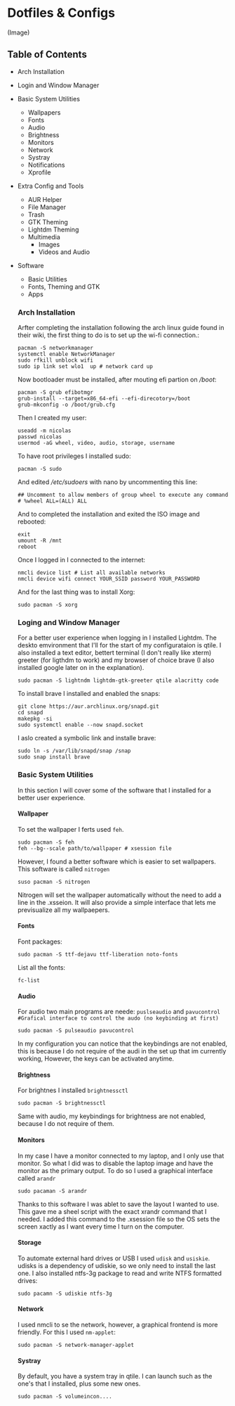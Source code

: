 # Dotfiles & Configs
(Image)

## Table of Contents
* Arch Installation
* Login and Window Manager
* Basic System Utilities
  * Wallpapers
  * Fonts
  * Audio
  * Brightness
  * Monitors
  * Network
  * Systray
  * Notifications
  * Xprofile
* Extra Config and Tools
  * AUR Helper
  * File Manager
  * Trash
  * GTK Theming
  * Lightdm Theming
  * Multimedia
    * Images
    * Videos and Audio
* Software
  * Basic Utilities
  * Fonts, Theming and GTK
  * Apps
  
  ### Arch Installation
  Arfter completing the installation following the arch linux guide found in their wiki, the first thing to do is to set up the wi-fi connection.:
  ```
  pacman -S networkmanager
  systemctl enable NetworkManager
  sudo rfkill unblock wifi
  sudo ip link set wlo1  up # network card up
  ```
  
  Now bootloader must be installed, after mouting efi partion on */boot*:
  ```
  pacman -S grub efibotmgr
  grub-install --target=x86_64-efi --efi-direcotory=/boot
  grub-mkconfig -o /boot/grub.cfg
  ```
  
  Then I created my user:
  ```
  useadd -m nicolas
  passwd nicolas
  usermod -aG wheel, video, audio, storage, username
  ```
  
  To have root privileges I installed sudo:
  ```
  pacman -S sudo
  ```
  And edited */etc/sudoers* with nano by uncommenting this line:
  ```
  ## Uncomment to allow members of group wheel to execute any command
  # %wheel ALL=(ALL) ALL
  ```
  
  And to completed the installation and exited the ISO image and rebooted:
  ```
  exit
  umount -R /mnt
  reboot
  ```
  
  Once I logged in I connected to the internet:
  ```
  nmcli device list # List all available networks
  nmcli device wifi connect YOUR_SSID password YOUR_PASSWORD 
  ```
  
  And for the last thing was to install Xorg:
  ```
  sudo pacman -S xorg
  ```
  
  ### Loging and Window Manager
  For a better user experience when logging in I installed Lightdm. The deskto emvironment that I'll for the start of my configurataion is qtile. 
  I also installed a text editor, bettert terminal (I don't really like xterm) greeter (for ligthdm to work) and my browser of choice brave 
  (I also installed google later on in the explanation).
  ```
  sudo pacman -S lightndm lightdm-gtk-greeter qtile alacritty code
  ```
  
  To install brave I installed and enabled the snaps:
  ```
  git clone https://aur.archlinux.org/snapd.git
  cd snapd
  makepkg -si
  sudo systemctl enable --now snapd.socket
  ```
  
  I aslo created a symbolic link and installe brave:
  ```
  sudo ln -s /var/lib/snapd/snap /snap
  sudo snap install brave
  ```
  
  ### Basic System Utilities
  In this section I will cover some of the software that I installed for a better user experience.
  
  #### Wallpaper
  To set the wallpaper I ferts used `feh`. 
  ```
  sudo pacman -S feh
  feh --bg--scale path/to/wallpaper # xsession file
  ```
   However, I found a better software which is easier to set wallpapers. This software is called `nitrogen`
   ```
   suso pacman -S nitrogen
   ```
   
   Nitrogen will set the wallpaper automatically without the need to add a line in the .xsseion. It will also provide a simple interface 
   that lets me previsualize all my wallpaepers.
  
  #### Fonts
  Font packages:
  ```
  sudo pacman -S ttf-dejavu ttf-liberation noto-fonts
  ```
  
  List all the fonts:
  ```
  fc-list
  ```
  
  #### Audio
  For audio two main programs are neede: `puslseaudio` and `pavucontrol #Grafical interface to control the audo (no keybinding at first)` 
  ```
  sudo pacman -S pulseaudio pavucontrol
  ```
  
  In my configuration you can notice that the keybindings are not enabled, this is because I do not require of the audi in the set up that im currently working,
  However, the keys can be activated anytime. 
  
  #### Brightness
  For brightnes I installed `brightnessctl`
  ```
  sudo pacman -S brightnessctl
  ```
  Same with audio, my keybindings for brightness are not enabled, because I do not require of them.
  
  #### Monitors
  In my case I have a monitor connected to my laptop, and I only use that monitor. So what I did was to disable the laptop image and have the monitor 
  as the primary output. To do so I used a  graphical interface called `arandr`
  ```
  sudo pacaman -S arandr
  ```
  Thanks to this software I was ablet to save the layout I wanted to use. This gave me a sheel script with the exact xrandr command that I needed.
  I added this command to the .xsession file so the OS sets the screen xactly as I want every time I turn on the computer.
  
  #### Storage
  To automate external hard drives or USB I used `udisk` and `usiskie`.  udisks is a dependency of udiskie, so we only need to install the last one. 
  I also installed ntfs-3g package to read and write NTFS formatted drives:
  ```
  sudo pacamn -S udiskie ntfs-3g
  ```
  
  #### Network
  I used nmcli to se the network, however, a graphical frontend is more friendly. For this I used `nm-applet`:
  ```
  sudo pacman -S network-manager-applet
  ```
  
  #### Systray
  By default, you have a system tray in qtile. I can launch such as the one's that I installed, plus some new ones.
  ```
  sudo pacman -S volumeincon....
  ```
